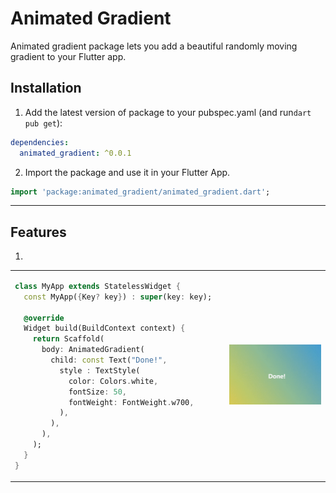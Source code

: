 # Animated Gradient

Animated gradient package lets you add a beautiful randomly moving gradient to your Flutter app.

## Installation

1. Add the latest version of package to your pubspec.yaml (and run`dart pub get`):
```yaml
dependencies:
  animated_gradient: ^0.0.1
```
2. Import the package and use it in your Flutter App.
```dart
import 'package:animated_gradient/animated_gradient.dart';
```
<hr>

## Features

1.

<table>
<tr>
<td>

```dart
class MyApp extends StatelessWidget {  
  const MyApp({Key? key}) : super(key: key);  
  
  @override  
  Widget build(BuildContext context) {  
    return Scaffold(  
      body: AnimatedGradient(  
        child: const Text("Done!",
          style : TextStyle(
            color: Colors.white,
            fontSize: 50,
            fontWeight: FontWeight.w700,
          ),
        ),  
      ),  
    );  
  }  
}
```

</td>
<td>
<img  src="https://github.com/bibek-ranjan-saha/animated_gradient/blob/master/animated_gradient.gif?raw=true"  alt="animated gradient app demo">
</td>
</tr>
</table>